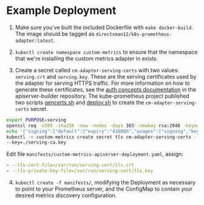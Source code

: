 Example Deployment
==================

1. Make sure you've built the included Dockerfile with `make docker-build`. The image should be tagged as `directxman12/k8s-prometheus-adapter:latest`.

2. `kubectl create namespace custom-metrics` to ensure that the namespace that we're installing
   the custom metrics adapter in exists.

3. Create a secret called `cm-adapter-serving-certs` with two values:
   `serving.crt` and `serving.key`. These are the serving certificates used
   by the adapter for serving HTTPS traffic.  For more information on how to
   generate these certificates, see the [auth concepts
   documentation](https://github.com/kubernetes-incubator/apiserver-builder/blob/master/docs/concepts/auth.md)
   in the apiserver-builder repository.
   The kube-prometheus project published two scripts [gencerts.sh](https://github.com/coreos/prometheus-operator/blob/master/contrib/kube-prometheus/experimental/custom-metrics-api/gencerts.sh)
   and [deploy.sh](https://github.com/coreos/prometheus-operator/blob/master/contrib/kube-prometheus/experimental/custom-metrics-api/deploy.sh) to create the `cm-adapter-serving-certs` secret.

```bash
export PURPOSE=serving
openssl req -x509 -sha256 -new -nodes -days 365 -newkey rsa:2048 -keyout ${PURPOSE}-ca.key -out ${PURPOSE}-ca.crt -subj "/CN=ca"
echo '{"signing":{"default":{"expiry":"43800h","usages":["signing","key encipherment","'${PURPOSE}'"]}}}' > "${PURPOSE}-ca-config.json"
kubectl -n custom-metrics create secret tls cm-adapter-serving-certs --cert=./serving-ca.crt 
--key=./serving-ca.key
```

Edit file `manifests/custom-metrics-apiserver-deployment.yaml`, assign:
```yaml
- --tls-cert-file=/var/run/serving-cert/tls.crt
- --tls-private-key-file=/var/run/serving-cert/tls.key
```

4. `kubectl create -f manifests/`, modifying the Deployment as necessary to
   point to your Prometheus server, and the ConfigMap to contain your desired
   metrics discovery configuration.
